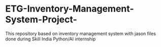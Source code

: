 # ETG-Inventory-Management-System-Project-
This repository based on inventory management system with jason files done during Skill India Python/AI internship
